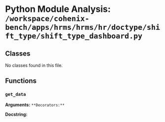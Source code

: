 # Python Module Analysis: `/workspace/cohenix-bench/apps/hrms/hrms/hr/doctype/shift_type/shift_type_dashboard.py`

## Classes

No classes found in this file.


## Functions

### `get_data`
**Arguments:** ``
**Decorators:** ``

**Docstring:**
```

```

